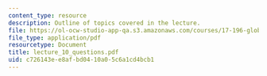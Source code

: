 ```yaml
---
content_type: resource
description: Outline of topics covered in the lecture.
file: https://ol-ocw-studio-app-qa.s3.amazonaws.com/courses/17-196-globalization-fall-2005/c726143ee8afbd0410a05c6a1cd4bcb1_lecture_10_questions.pdf
file_type: application/pdf
resourcetype: Document
title: lecture_10_questions.pdf
uid: c726143e-e8af-bd04-10a0-5c6a1cd4bcb1
---
```

